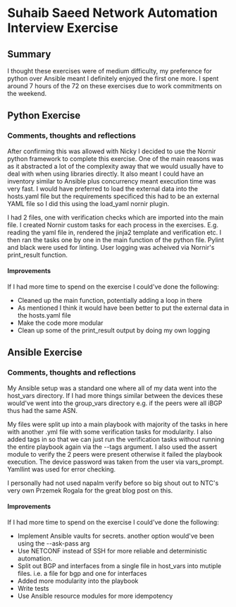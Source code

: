 # Suhaib Saeed Network Automation Interview Exercise
## Summary
I thought these exercises were of medium difficulty, my preference for python over Ansible meant I definitely enjoyed the first one more. I spent around 7 hours of the 72 on these exercises due to work commitments on the weekend. 
## Python Exercise
### Comments, thoughts and reflections
After confirming this was allowed with Nicky I decided to use the Nornir python framework to complete this exercise. One of the main reasons was as it abstracted a lot of the complexity away that we would usually have to deal with when using libraries directly. It also meant I could have an inventory similar to Ansible plus concurrency meant execution time was very fast. I would have preferred to load the external data into the hosts.yaml file but the requirements specificed this had to be an external YAML file so I did this using the load_yaml nornir plugin.  

I had 2 files, one with verification checks which are imported into the main file. I created Nornir custom tasks for each process in the exercises. E.g. reading the yaml file in, rendered the jinja2 template and verification etc. I then ran the tasks one by one in the main function of the python file. Pylint and black were used for linting. User logging was acheived via Nornir's print_result function.  

#### Improvements
If I had more time to spend on the exercise I could've done the following:  
- Cleaned up the main function, potentially adding a loop in there
- As mentioned I think it would have been better to put the external data in the hosts.yaml file
- Make the code more modular
- Clean up some of the print_result output by doing my own logging

## Ansible Exercise
### Comments, thoughts and reflections
My Ansible setup was a standard one where all of my data went into the host_vars directory. If I had more things similar between the devices these would've went into the group_vars directory e.g. if the peers were all iBGP thus had the same ASN.  

My files were split up into a main playbook with majority of the tasks in here with another .yml file with some verification tasks for modularity. I also added tags in so that we can just run the verification tasks without running the entire playbook again via the --tags argument. I also used the assert module to verify the 2 peers were present otherwise it failed the playbook execution. The device password was taken from the user via vars_prompt. Yamllint was used for error checking.  

I personally had not used napalm verify before so big shout out to NTC's very own Przemek Rogala for the great blog post on this.  

#### Improvements
If I had more time to spend on the exercise I could've done the following:  
- Implement Ansible vaults for secrets. another option would've been using the --ask-pass arg
- Use NETCONF instead of SSH for more reliable and deterministic automation.
- Split out BGP and interfaces from a single file in host_vars into mutiple files. i.e. a file for bgp and one for interfaces
- Added more modularity into the playbook
- Write tests
- Use Ansible resource modules for more idempotency
